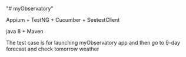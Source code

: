 "# myObservatory" 


Appium + TestNG + Cucumber + SeetestClient

java 8 + Maven

The test case is for launching myObservatory app and then go to 9-day forecast and check tomorrow weather


